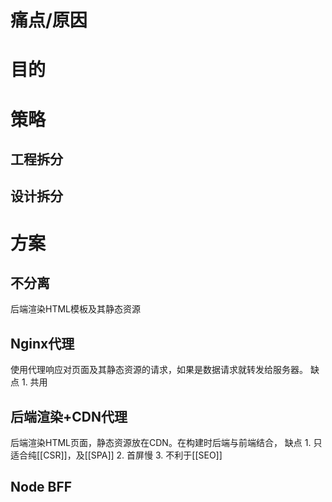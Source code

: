 # 痛点/原因
# 目的
# 策略
## 工程拆分
## 设计拆分
# 方案
## 不分离
后端渲染HTML模板及其静态资源
## Nginx代理
使用代理响应对页面及其静态资源的请求，如果是数据请求就转发给服务器。
缺点
	1. 共用
## 后端渲染+CDN代理
后端渲染HTML页面，静态资源放在CDN。在构建时后端与前端结合，
缺点
	1. 只适合纯[[CSR]]，及[[SPA]]
	2. 首屏慢
	3. 不利于[[SEO]]
## Node BFF

